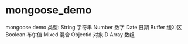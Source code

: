 # mongoose_demo
mongoose demo
类型:
    String
    字符串
    Number
    数字
    Date
    日期
    Buffer
    缓冲区
    Boolean
    布尔值
    Mixed
    混合
    Objectid
    对象ID
    Array
    数组
